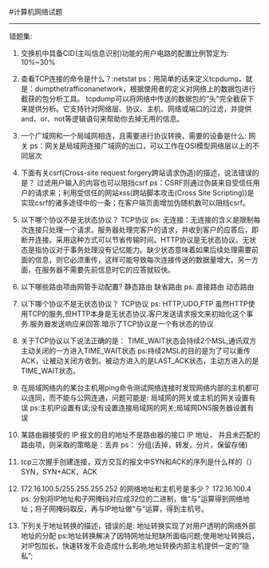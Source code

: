 #计算机网络试题

***
错题集:

1. 交换机中具备CID(主叫信息识别)功能的用户电路的配置比例暂定为: 10%~30%

2. 查看TCP连接的命令是什么？:netstat	                                                                                                 ps：用简单的话来定义tcpdump，就是：dumpthetrafficonanetwork，根据使用者的定义对网络上的数据包进行截获的包分析工具。                        tcpdump可以将网络中传送的数据包的“头”完全截获下来提供分析。它支持针对网络层、协议、主机、网络或端口的过滤，并提供and、or、not等逻辑语句来帮助你去掉无用的信息。

3. 一个广域网和一个局域网相连，且需要进行协议转换，需要的设备是什么: 网关		ps：网关是局域网连接广域网的出口，可以工作在OSI模型网络层以上的不同层次

4. 下面有关csrf(Cross-site request forgery跨站请求伪造)的描述，说法错误的是？ 过滤用户输入的内容也可以阻挡csrf 	ps：CSRF则通过伪装来自受信任用户的请求来；利用受信任的网站xss(跨站脚本攻击(Cross Site Scripting))是实现csrf的诸多途径中的一条；在客户端页面增加伪随机数可以阻挡csrf。

5. 以下哪个协议不是无状态协议？	TCP协议		ps: 无连接：无连接的含义是限制每次连接只处理一个请求。服务器处理完客户的请求，并收到客户的应答后，即断开连接。采用这种方式可以节省传输时间。HTTP协议是无状态协议。无状态是指协议对于事务处理没有记忆能力。缺少状态意味着如果后续处理需要前面的信息，则它必须重传，这样可能导致每次连接传送的数据量增大。另一方面，在服务器不需要先前信息时它的应答就较快。

6. 以下哪些路由项由网管手动配置?	静态路由 缺省路由		ps: 直接路由  动态路由

7. 以下哪个协议不是无状态协议？	TCP协议		ps: HTTP,UDO,FTP 虽然HTTP使用TCP的服务,但HTTP本身是无状态协议.客户发送请求报文来初始化这个事务.服务器发送响应来回答.暗示了TCP协议是一个有状态的协议

8.  关于TCP协议以下说法正确的是： TIME_WAIT状态会持续2个MSL,通讯双方主动关闭的一方进入TIME_WAIT状态 	ps:持续2MSL的目的是为了可以重传ACK，让被动关闭方收到。被动方进入的是LAST_ACK状态，主动方进入的是TIME_WAIT状态。

9. 在局域网络内的某台主机用ping命令测试网络连接时发现网络内部的主机都可以连同，而不能与公网连通，问题可能是: 局域网的网关或主机的网关设置有误 ps:主机IP设置有误;没有设置连接局域网的网关;局域网DNS服务器设置有误

10. 某路由器接受的 IP 报文的目的地址不是路由器的接口 IP 地址， 并且未匹配的路由项，则采取的策略是：丢弃          ps： 分组(丢掉，转发，分片，保留存储)

11. tcp三次握手创建连接，双方交互的报文中SYN和ACK的序列是什么样的（） SYN，SYN+ACK，ACK

12. 172.16.100.5/255.255.255.252 的网络地址和主机号是多少？	172.16.100.4   	 ps: 分别将IP地址和子网掩码对应成32位的二进制，做“与”运算得到网络地址；将子网掩码取反，再与IP地址做“与”运算，得到主机号。

13. 下列关于地址转换的描述，错误的是: 地址转换实现了对用户透明的网络外部地址的分配	ps:地址转换解决了因特网地址短缺所面临问题;使用地址转换后，对IP包加长，快速转发不会造成什么影响;地址转换内部主机提供一定的”隐私”;
